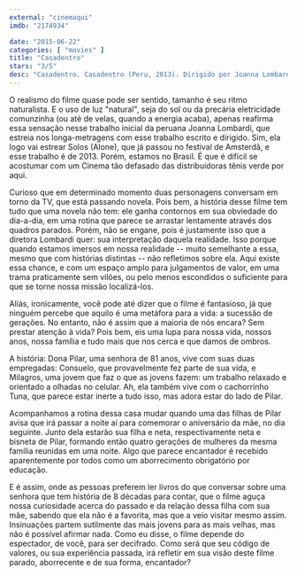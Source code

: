```yaml
---
external: "cinemaqui"
imdb: "2174934"

date: "2015-06-22"
categories: [ "movies" ]
title: "Casadentro"
stars: "3/5"
desc: "Casadentro. Casadentro (Peru, 2013). Dirigido por Joanna Lombardi. Escrito por Joanna Lombardi. Com Élide Brero, Stephanie Orúe, Delfina Paredes."
---
```

O realismo do filme quase pode ser sentido, tamanho é seu ritmo naturalista. E o uso de luz "natural", seja do sol ou da precária eletricidade comunzinha (ou até de velas, quando a energia acaba), apenas reafirma essa sensação nesse trabalho inicial da peruana Joanna Lombardi, que estreia nos longa-metragens com esse trabalho escrito e dirigido. Sim, ela logo vai estrear Solos (Alone), que já passou no festival de Amsterdã, e esse trabalho é de 2013. Porém, estamos no Brasil. É que é difícil se acostumar com um Cinema tão defasado das distribuidoras tênis verde por aqui.

Curioso que em determinado momento duas personagens conversam em torno da TV, que está passando novela. Pois bem, a história desse filme tem tudo que uma novela não tem: ele ganha contornos em sua obviedade do dia-a-dia, em uma rotina que parece se arrastar lentamente através dos quadros parados. Porém, não se engane, pois é justamente isso que a diretora Lombardi quer: sua interpretação daquela realidade. Isso porque quando estamos imersos em nossa realidade -- muito semelhante a essa, mesmo que com histórias distintas -- não refletimos sobre ela. Aqui existe essa chance, e com um espaço amplo para julgamentos de valor, em uma trama praticamente sem vilões, ou pelo menos escondidos o suficiente para que se torne nossa missão localizá-los.

Aliás, ironicamente, você pode até dizer que o filme é fantasioso, já que ninguém percebe que aquilo é uma metáfora para a vida: a sucessão de gerações. No entanto, não é assim que a maioria de nós encara? Sem prestar atenção à vida? Pois bem, eis uma lupa para nossa vida, nossos anos, nossa família e tudo mais que nos cerca e que damos de ombros.

A história: Dona Pilar, uma senhora de 81 anos, vive com suas duas empregadas: Consuelo, que provavelmente fez parte de sua vida, e Milagros, uma jovem que faz o que as jovens fazem: um trabalho relaxado e orientado a olhadas no celular. Ah, ela também vive com o cachorrinho Tuna, que parece estar inerte a tudo isso, mas adora estar do lado de Pilar.

Acompanhamos a rotina dessa casa mudar quando uma das filhas de Pilar avisa que irá passar a noite aí para comemorar o aniversário da mãe, no dia seguinte. Junto dela estarão sua filha e neta, respectivamente neta e bisneta de Pilar, formando então quatro gerações de mulheres da mesma família reunidas em uma noite. Algo que parece encantador é recebido aparentemente por todos como um aborrecimento obrigatório por educação.

E é assim, onde as pessoas preferem ler livros do que conversar sobre uma senhora que tem história de 8 décadas para contar, que o filme aguça nossa curiosidade acerca do passado e da relação dessa filha com sua mãe, sabendo que ela não é a favorita, mas que a veio visitar mesmo assim. Insinuações partem sutilmente das mais jovens para as mais velhas, mas não é possível afirmar nada. Como eu disse, o filme depende do espectador, de você, para ser decifrado. Como será que seu código de valores, ou sua experiência passada, irá refletir em sua visão deste filme parado, aborrecente e de sua forma, encantador?
